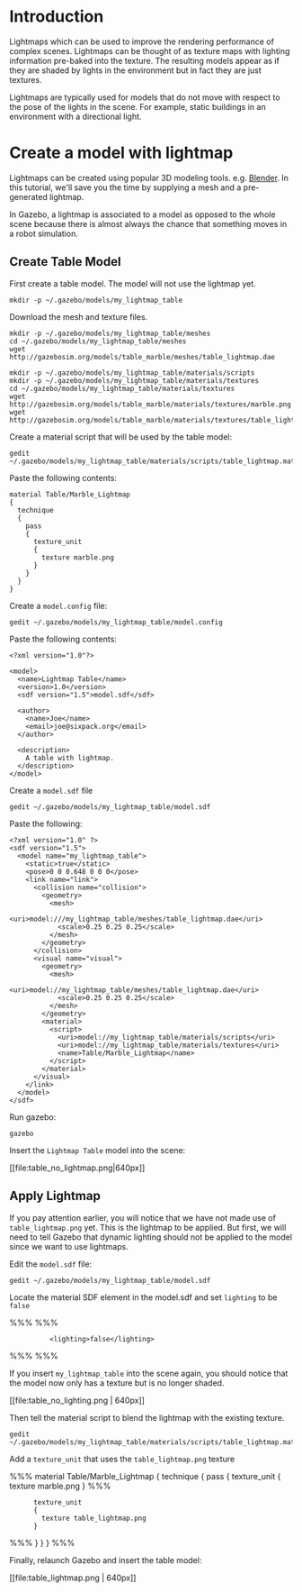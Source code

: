 # Introduction

Lightmaps which can be used to improve the rendering performance of complex scenes. Lightmaps can be thought of as texture maps with lighting information pre-baked into the texture. The resulting models appear as if they are shaded by lights in the environment but in fact they are just textures.

Lightmaps are typically used for models that do not move with respect to the pose of the lights in the scene. For example, static buildings in an environment with a directional light.

# Create a model with lightmap

Lightmaps can be created using popular 3D modeling tools. e.g. [Blender](https://www.blender.org/manual/render/workflows/bake.html). In this tutorial, we'll save you the time by supplying a mesh and a pre-generated lightmap.

In Gazebo, a lightmap is associated to a model as opposed to the whole scene because there is almost always the chance that something moves in a robot simulation.

## Create Table Model

First create a table model. The model will not use the lightmap yet.

~~~
mkdir -p ~/.gazebo/models/my_lightmap_table
~~~


Download the mesh and texture files.

~~~
mkdir -p ~/.gazebo/models/my_lightmap_table/meshes
cd ~/.gazebo/models/my_lightmap_table/meshes
wget http://gazebosim.org/models/table_marble/meshes/table_lightmap.dae
~~~

~~~
mkdir -p ~/.gazebo/models/my_lightmap_table/materials/scripts
mkdir -p ~/.gazebo/models/my_lightmap_table/materials/textures
cd ~/.gazebo/models/my_lightmap_table/materials/textures
wget http://gazebosim.org/models/table_marble/materials/textures/marble.png
wget http://gazebosim.org/models/table_marble/materials/textures/table_lightmap.png
~~~

Create a material script that will be used by the table model:

~~~
gedit ~/.gazebo/models/my_lightmap_table/materials/scripts/table_lightmap.material
~~~

Paste the following contents:

~~~
material Table/Marble_Lightmap
{
  technique
  {
    pass
    {
      texture_unit
      {
        texture marble.png
      }
    }
  }
}
~~~

Create a `model.config` file:

~~~
gedit ~/.gazebo/models/my_lightmap_table/model.config
~~~

Paste the following contents:

~~~
<?xml version="1.0"?>

<model>
  <name>Lightmap Table</name>
  <version>1.0</version>
  <sdf version="1.5">model.sdf</sdf>

  <author>
    <name>Joe</name>
    <email>joe@sixpack.org</email>
  </author>

  <description>
    A table with lightmap.
  </description>
</model>
~~~

Create a `model.sdf` file

~~~
gedit ~/.gazebo/models/my_lightmap_table/model.sdf
~~~

Paste the following:

~~~
<?xml version="1.0" ?>
<sdf version="1.5">
  <model name="my_lightmap_table">
    <static>true</static>
    <pose>0 0 0.648 0 0 0</pose>
    <link name="link">
      <collision name="collision">
        <geometry>
          <mesh>
            <uri>model:///my_lightmap_table/meshes/table_lightmap.dae</uri>
            <scale>0.25 0.25 0.25</scale>
          </mesh>
        </geometry>
      </collision>
      <visual name="visual">
        <geometry>
          <mesh>
            <uri>model://my_lightmap_table/meshes/table_lightmap.dae</uri>
            <scale>0.25 0.25 0.25</scale>
          </mesh>
        </geometry>
        <material>
          <script>
            <uri>model://my_lightmap_table/materials/scripts</uri>
            <uri>model://my_lightmap_table/materials/textures</uri>
            <name>Table/Marble_Lightmap</name>
          </script>
        </material>
      </visual>
    </link>
  </model>
</sdf>
~~~

Run gazebo:

~~~
gazebo
~~~

Insert the `Lightmap Table` model into the scene:

[[file:table_no_lightmap.png|640px]]


## Apply Lightmap

If you pay attention earlier, you will notice that we have not made use of `table_lightmap.png` yet. This is the lightmap to be applied. But first, we will need to tell Gazebo that dynamic lighting should not be applied to the model since we want to use lightmaps.

Edit the `model.sdf` file:

~~~
gedit ~/.gazebo/models/my_lightmap_table/model.sdf
~~~

Locate the material SDF element in the model.sdf and set `lighting` to be `false`

%%%
        <material>
          <script>
            <uri>model://my_lightmap_table/materials/scripts</uri>
            <uri>model://my_lightmap_table/materials/textures</uri>
            <name>Table/Marble_Lightmap</name>
          </script>
%%%
~~~
          <lighting>false</lighting>
~~~
%%%
        </material>
%%%

If you insert `my_lightmap_table` into the scene again, you should notice that the model now only has a texture but is no longer shaded.

[[file:table_no_lighting.png | 640px]]

Then tell the material script to blend the lightmap with the existing texture.

~~~
gedit ~/.gazebo/models/my_lightmap_table/materials/scripts/table_lightmap.material
~~~

Add a `texture_unit` that uses the `table_lightmap.png` texture

%%%
material Table/Marble_Lightmap
{
  technique
  {
    pass
    {
      texture_unit
      {
        texture marble.png
      }
%%%
~~~
      texture_unit
      {
        texture table_lightmap.png
      }
~~~
%%%
    }
  }
}
%%%

Finally, relaunch Gazebo and insert the table model:

[[file:table_lightmap.png | 640px]]
